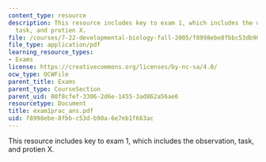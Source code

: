 ```yaml
---
content_type: resource
description: This resource includes key to exam 1, which includes the observation,
  task, and protien X.
file: /courses/7-22-developmental-biology-fall-2005/f8998ebe8fbbc53db90a6e7eb1f663ac_exam1prac_ans.pdf
file_type: application/pdf
learning_resource_types:
- Exams
license: https://creativecommons.org/licenses/by-nc-sa/4.0/
ocw_type: OCWFile
parent_title: Exams
parent_type: CourseSection
parent_uid: 00f8cfef-3306-2d6e-1455-3ad862a56ae6
resourcetype: Document
title: exam1prac_ans.pdf
uid: f8998ebe-8fbb-c53d-b90a-6e7eb1f663ac
---
```

This resource includes key to exam 1, which includes the observation, task, and protien X.